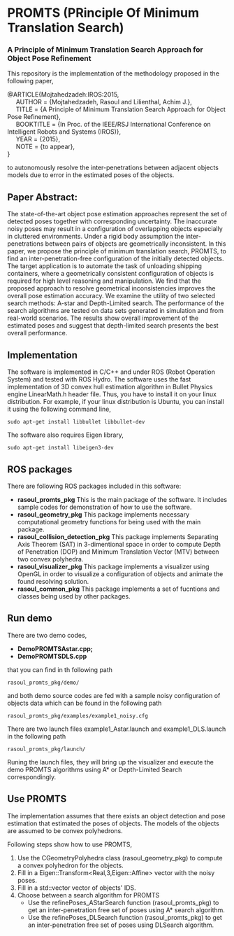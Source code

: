 # PROMTS (PRinciple Of Minimum Translation Search)
### A Principle of Minimum Translation Search Approach for Object Pose Refinement

This repository is the implementation of the methodology proposed in the following
paper,

@ARTICLE{Mojtahedzadeh:IROS:2015,  
&nbsp;&nbsp;&nbsp;&nbsp;&nbsp;AUTHOR = {Mojtahedzadeh, Rasoul and Lilienthal, Achim J.},  
&nbsp;&nbsp;&nbsp;&nbsp;&nbsp;TITLE = {A Principle of Minimum Translation Search Approach for Object Pose Refinement},  
&nbsp;&nbsp;&nbsp;&nbsp;&nbsp;BOOKTITLE = {In Proc. of the IEEE/RSJ International Conference on Intelligent Robots and Systems (IROS)},  
&nbsp;&nbsp;&nbsp;&nbsp;&nbsp;YEAR = {2015},  
&nbsp;&nbsp;&nbsp;&nbsp;&nbsp;NOTE = {to appear},  
}

to autonomously resolve the inter-penetrations between adjacent objects models due to error in
the estimated poses of the objects.

## Paper Abstract:
The state-of-the-art object pose estimation approaches represent the set of detected poses together
with corresponding uncertainty. The inaccurate noisy poses may result in a configuration of overlapping
objects especially in cluttered environments. Under a rigid body assumption the inter-penetrations between
pairs of objects are geometrically inconsistent. In this paper, we propose the principle of minimum
translation search, PROMTS, to find an inter-penetration-free configuration of the initially detected objects.
The target application is to automate the task of unloading shipping containers, where a geometrically consistent
configuration of objects is required for high level reasoning and manipulation. We find that the proposed approach
to resolve geometrical inconsistencies improves the overall pose estimation accuracy. We examine the utility of
two selected search methods: A-star and Depth-Limited search. The performance of the search algorithms are tested
on data sets generated in simulation and from real-world scenarios. The results show overall improvement of the 
estimated poses and suggest that depth-limited search presents the best overall performance.

## Implementation
The software is implemented in C/C++ and under ROS (Robot Operation System) and tested with ROS Hydro.
The software uses the fast implementation of 3D convex hull estimation algorithm in Bullet Physics engine 
LinearMath.h header file. Thus, you have to install it on your linux distribution. For example, if your linux
distribution is Ubuntu, you can install it using the following command line,

`sudo apt-get install libbullet libbullet-dev`

The software also requires Eigen library,

`sudo apt-get install libeigen3-dev`

## ROS packages
There are following ROS packages included in this software:
* **rasoul\_promts\_pkg**
  This is the main package of the software. It includes sample codes for demonstration of how to use the software.
* **rasoul\_geometry\_pkg**
  This package implements necessary computational geometry functions for being used with the main package.
* **rasoul\_collision\_detection\_pkg**
  This package implements Separating Axis Theorem (SAT) in 3-dimentional space in order to compute Depth of
  Penetration (DOP) and Minimum Translation Vector (MTV) between two convex polyhedra.
* **rasoul\_visualizer\_pkg**
  This package implements a visualizer using OpenGL in order to visualize a configuration of objects and animate
  the found resolving solution.
* **rasoul\_common\_pkg**
  This package implements a set of fucntions and classes being used by other packages.

## Run demo
There are two demo codes,
* **DemoPROMTSAstar.cpp;**
* **DemoPROMTSDLS.cpp**

that you can find in th following path

`rasoul_promts_pkg/demo/`

and both demo source codes are fed with a sample noisy configuration of objects data which can be found in the following path

`rasoul_promts_pkg/examples/example1_noisy.cfg`

There are two launch files example1_Astar.launch and example1_DLS.launch in the following path

`rasoul_promts_pkg/launch/`

Runing the launch files, they will bring up the visualizer and execute the demo PROMTS algorithms using A* or Depth-Limited Search
correspondingly.

## Use PROMTS
The implementation assumes that there exists an object detection and pose estimation that estimated the poses of objects. The models
of the objects are assumed to be convex polyhedrons. 

Following steps show how to use PROMTS,  
1. Use the CGeometryPolyhedra class (rasoul_geometry_pkg) to compute a convex polyhedron for the objects.  
2. Fill in a Eigen::Transform<Real,3,Eigen::Affine> vector with the noisy poses.  
3. Fill in a std::vector<int> vector of objects' IDS.  
4. Choose between a search algorithm for PROMTS  
   - Use the refinePoses_AStarSearch function (rasoul_promts_pkg) to get an inter-penetration free set of poses using A* search algorithm.  
   - Use the refinePoses_DLSearch function (rasoul_promts_pkg) to get an inter-penetration free set of poses using DLSearch algorithm.  
